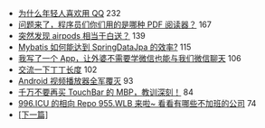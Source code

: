 - [为什么年轻人喜欢用 QQ](https://www.v2ex.com/t/549337) 232
- [问题来了，程序员们你们用的是哪种 PDF 阅读器？](https://www.v2ex.com/t/549362) 167
- [突然发现 airpods 相当于白送？](https://www.v2ex.com/t/549377) 139
- [Mybatis 如何能达到 SpringDataJpa 的效率?](https://www.v2ex.com/t/549518) 115
- [我写了一个 App，让外婆不需要学微信也能与我们微信聊天](https://www.v2ex.com/t/549458) 106
- [交流一下丁丁长度](https://www.v2ex.com/t/549590) 102
- [Android 视频播放器全军覆灭](https://www.v2ex.com/t/549434) 93
- [千万不要再买 TouchBar 的 MBP，教训深刻！](https://www.v2ex.com/t/549504) 84
- [996.ICU 的相向 Repo 955.WLB 来啦~ 看看有哪些不加班的公司](https://www.v2ex.com/t/549360) 74
-   [ [下一篇] ](https://github.com/able8/v2ex-hot-record/blob/master/2019-03-29.md)
